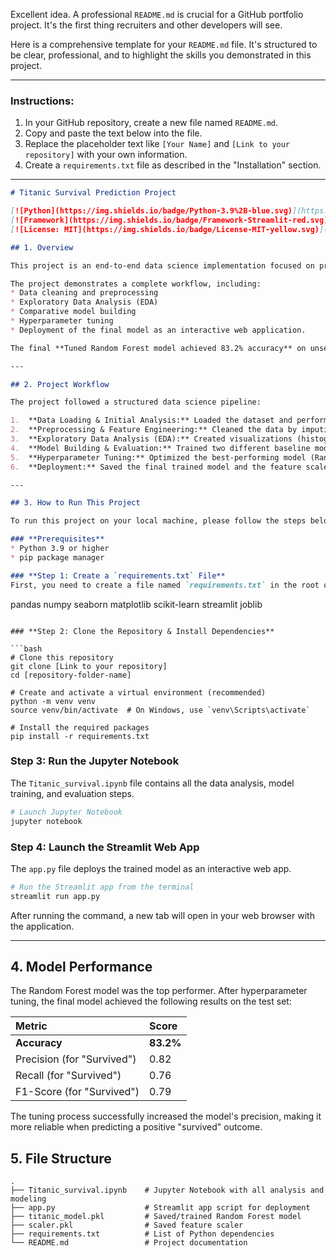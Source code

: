 Excellent idea. A professional `README.md` is crucial for a GitHub portfolio project. It's the first thing recruiters and other developers will see.

Here is a comprehensive template for your `README.md` file. It's structured to be clear, professional, and to highlight the skills you demonstrated in this project.

-----

### **Instructions:**

1.  In your GitHub repository, create a new file named `README.md`.
2.  Copy and paste the text below into the file.
3.  Replace the placeholder text like `[Your Name]` and `[Link to your repository]` with your own information.
4.  Create a `requirements.txt` file as described in the "Installation" section.

-----

```markdown
# Titanic Survival Prediction Project

[![Python](https://img.shields.io/badge/Python-3.9%2B-blue.svg)](https://www.python.org/downloads/)
[![Framework](https://img.shields.io/badge/Framework-Streamlit-red.svg)](https://streamlit.io/)
[![License: MIT](https://img.shields.io/badge/License-MIT-yellow.svg)](https://opensource.org/licenses/MIT)

## 1. Overview

This project is an end-to-end data science implementation focused on predicting passenger survival on the RMS Titanic. The goal was to build a machine learning model that accurately predicts whether a passenger survived based on features like age, gender, and passenger class.

The project demonstrates a complete workflow, including:
* Data cleaning and preprocessing
* Exploratory Data Analysis (EDA)
* Comparative model building
* Hyperparameter tuning
* Deployment of the final model as an interactive web application.

The final **Tuned Random Forest model achieved 83.2% accuracy** on unseen data.

---

## 2. Project Workflow

The project followed a structured data science pipeline:

1.  **Data Loading & Initial Analysis:** Loaded the dataset and performed an initial assessment of its structure, data types, and missing values.
2.  **Preprocessing & Feature Engineering:** Cleaned the data by imputing missing values (Age, Embarked), encoding categorical variables (Sex, Embarked) into a numerical format, and standardizing numerical features (Age, Fare).
3.  **Exploratory Data Analysis (EDA):** Created visualizations (histograms, count plots, heatmaps) to identify key patterns and correlations, such as the significant impact of gender and passenger class on survival.
4.  **Model Building & Evaluation:** Trained two different baseline models (Logistic Regression and Random Forest) to compare their performance using metrics like accuracy, precision, recall, and F1-score.
5.  **Hyperparameter Tuning:** Optimized the best-performing model (Random Forest) using `GridSearchCV` to find the optimal combination of parameters and improve its predictive power.
6.  **Deployment:** Saved the final trained model and the feature scaler using `joblib` and built an interactive web application with **Streamlit** to serve predictions to users.

---

## 3. How to Run This Project

To run this project on your local machine, please follow the steps below.

### **Prerequisites**
* Python 3.9 or higher
* pip package manager

### **Step 1: Create a `requirements.txt` File**
First, you need to create a file named `requirements.txt` in the root of your project directory and add the following libraries to it:

```

pandas
numpy
seaborn
matplotlib
scikit-learn
streamlit
joblib

````

### **Step 2: Clone the Repository & Install Dependencies**

```bash
# Clone this repository
git clone [Link to your repository]
cd [repository-folder-name]

# Create and activate a virtual environment (recommended)
python -m venv venv
source venv/bin/activate  # On Windows, use `venv\Scripts\activate`

# Install the required packages
pip install -r requirements.txt
````

### **Step 3: Run the Jupyter Notebook**

The `Titanic_survival.ipynb` file contains all the data analysis, model training, and evaluation steps.

```bash
# Launch Jupyter Notebook
jupyter notebook
```

### **Step 4: Launch the Streamlit Web App**

The `app.py` file deploys the trained model as an interactive web app.

```bash
# Run the Streamlit app from the terminal
streamlit run app.py
```

After running the command, a new tab will open in your web browser with the application.

-----

## 4\. Model Performance

The Random Forest model was the top performer. After hyperparameter tuning, the final model achieved the following results on the test set:

| Metric | Score |
| :--- | :--- |
| **Accuracy** | **83.2%** |
| Precision (for "Survived") | 0.82 |
| Recall (for "Survived") | 0.76 |
| F1-Score (for "Survived")| 0.79 |

The tuning process successfully increased the model's precision, making it more reliable when predicting a positive "survived" outcome.

## 5\. File Structure

```
.
├── Titanic_survival.ipynb    # Jupyter Notebook with all analysis and modeling
├── app.py                    # Streamlit app script for deployment
├── titanic_model.pkl         # Saved/trained Random Forest model
├── scaler.pkl                # Saved feature scaler
├── requirements.txt          # List of Python dependencies
└── README.md                 # Project documentation
```

```
```
